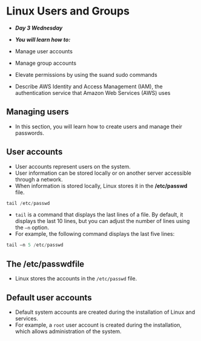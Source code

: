 # Linux Users and Groups
- ***Day 3 Wednesday***

- ***You will learn how to:***
- Manage user accounts
- Manage group accounts
- Elevate permissions by using the suand sudo commands
- Describe AWS Identity and Access Management (IAM), the authentication service that Amazon Web Services (AWS) uses

## Managing users
- In this section, you will learn how to create users and manage their passwords.

## User accounts
- User accounts represent users on the system.
- User information can be stored locally or on another server accessible through a network.
- When information is stored locally, Linux stores it in the **/etc/passwd** file.

```javascript
tail /etc/passwd
```

- `tail` is a command that displays the last lines of a file. By default, it displays the last 10 lines, but you can adjust the number of lines using the `–n` option.
- For example, the following command displays the last five lines:

```javascript
tail –n 5 /etc/passwd
```

## The /etc/passwdfile
- Linux stores the accounts in the `/etc/passwd` file.

## Default user accounts
- Default system accounts are created during the installation of Linux and services.
- For example, a `root` user account is created during the installation, which allows administration of the system.
